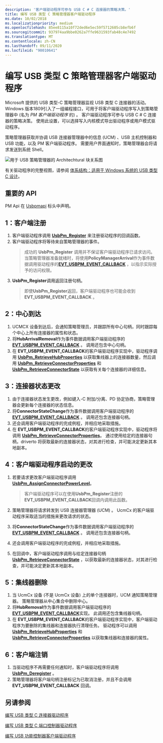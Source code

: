 ```yaml
---
description: '客户端驱动程序可参与 USB C # C 连接器的策略决策。'
title: 编写 USB 类型 C 策略管理器客户端驱动程序
ms.date: 10/02/2018
ms.localizationpriority: medium
ms.openlocfilehash: 85ee8115a10f72ded6e5ec59f5712605cb8efb6f
ms.sourcegitcommit: 937974aa9bbe0262a7ffe9631593fab48c4e7492
ms.translationtype: MT
ms.contentlocale: zh-CN
ms.lasthandoff: 09/11/2020
ms.locfileid: "90010641"
---
```

# <a name="write-a-usb-type-c-policy-manager-client-driver"></a>编写 USB 类型 C 策略管理器客户端驱动程序

Microsoft 提供的 USB 类型-C 策略管理器监视 USB 类型 C 连接器的活动。 Windows 版本1809引入了一组编程接口，可用于将客户端驱动程序写入到策略管理器中 (名为 _PM 客户端驱动程序_ 的) 。 客户端驱动程序可参与 USB C # C 连接器的策略决策。 使用此设置，可以选择写入内核模式导出驱动程序或用户模式驱动程序。

策略管理器获取并协调 USB 连接器管理器中的信息 (UCM) 、USB 主机控制器和 USB 功能，以及 PM 客户端驱动程序。 需要用户界面通知时，策略管理器会将请求发送到系统 Shell。

![用于 USB 策略管理器的 Architechtural 块关系图](images/pmclient.png)

有关驱动程序的完整视图，请参阅 [体系结构：适用于 Windows 系统的 USB 类型 C 设计](./architecture--usb-type-c-in-a-windows-system.md)。

## <a name="important-apis"></a>重要的 API
PM Api 在 [Usbpmapi](/windows-hardware/drivers/ddi/usbpmapi) 标头中声明。
 
## <a name="1-client-registration"></a>1：客户端注册

1. 客户端驱动程序调用 [**UsbPm_Register**](/windows-hardware/drivers/ddi/usbpmapi/nf-usbpmapi-usbpm_register) 来注册驱动程序的回调函数。
2. 客户端驱动程序将等待来自策略管理器的事件。 
    > 成功的 **UsbPm_Register** 调用并不保证客户端驱动程序已请求访问。 当策略管理器准备就绪时，将使用**PolicyManagerArrival**作为事件数据调用驱动程序的[**EVT_USBPM_EVENT_CALLBACK**](/windows-hardware/drivers/ddi/usbpmapi/nc-usbpmapi-evt_usbpm_event_callback) ，以指示实际授予的访问权限。
3. **UsbPm_Register**调用返回注册句柄。
    > 即使**UsbPm_Register**返回，客户端驱动程序也可能会收到**EVT_USBPM_EVENT_CALLBACK** 。

## <a name="2-hub-arrival"></a>2：中心到达

1. UCMCX 设备到达后，会通知策略管理员，并跟踪所有中心句柄，同时跟踪每个中心上所有连接器的属性和状态。
2. 将**HubArrivalRemoval**作为事件数据调用客户端驱动程序的[**EVT_USBPM_EVENT_CALLBACK**](/windows-hardware/drivers/ddi/usbpmapi/nc-usbpmapi-evt_usbpm_event_callback) 。 调用还包含中心句柄。
3. 在 **EVT_USBPM_EVENT_CALLBACK**的客户端驱动程序实现中，驱动程序调用 [**UsbPm_RetrieveHubProperties**](/windows-hardware/drivers/ddi/usbpmapi/nf-usbpmapi-usbpm_retrievehubproperties) 以获取集线器上的连接器数量，然后调用 [**UsbPm_RetrieveConnectorProperties**](/windows-hardware/drivers/ddi/usbpmapi/nf-usbpmapi-usbpm_retrieveconnectorproperties) 和 [**UsbPm_RetrieveConnectorState**](/windows-hardware/drivers/ddi/usbpmapi/nf-usbpmapi-usbpm_retrieveconnectorstate) 以获取有关每个连接器的详细信息。

## <a name="3-connector-state-change"></a>3：连接器状态更改 
1. 由于连接器状态发生更改，例如键入-C 附加/分离、PD 协定协商，策略管理器会更新每个连接器的状态信息。 
2. 将**ConnectorStateChange**作为事件数据调用客户端驱动程序的[**EVT_USBPM_EVENT_CALLBACK**](/windows-hardware/drivers/ddi/usbpmapi/nc-usbpmapi-evt_usbpm_event_callback) 。 调用还包含连接器句柄。
3. 还会调用客户端驱动程序的完成例程，并相应地采取措施。
4. 在 **EVT_USBPM_EVENT_CALLBACK**的客户端驱动程序实现中，驱动程序将调用 [**UsbPm_RetrieveConnectorProperties**](/windows-hardware/drivers/ddi/usbpmapi/nf-usbpmapi-usbpm_retrieveconnectorproperties)。 通过使用给定的连接器句柄，driverto 将获取最新的连接器状态，对其进行检查，并可能决定更新其本地副本。  
 
## <a name="4-change-initiated-by-the-client-driver"></a>4：客户端驱动程序启动的更改

1. 若要请求更改客户端驱动程序调用  [**UsbPm_AssignConnectorPowerLevel**](/windows-hardware/drivers/ddi/usbpmapi/nf-usbpmapi-usbpm_assignconnectorpowerlevel)。
    > 客户端驱动程序可以在使用**UsbPm_Register**注册的**EVT_USBPM_EVENT_CALLBACK**回调内调用此函数。

2. 策略管理器将请求转发到 USB 连接器管理器 (UCM) 。 UcmCx 的客户端驱动程序采取适当的措施来更改请求的状态。
3. 将**ConnectorStateChange**作为事件数据调用客户端驱动程序的[**EVT_USBPM_EVENT_CALLBACK**](/windows-hardware/drivers/ddi/usbpmapi/nc-usbpmapi-evt_usbpm_event_callback) 。 调用还包含连接器句柄。
4. 还会调用客户端驱动程序的完成例程，并相应地采取措施。
5. 在回调中，客户端驱动程序调用与给定连接器句柄 [**UsbPm_RetrieveConnectorState**](/windows-hardware/drivers/ddi/usbpmapi/nf-usbpmapi-usbpm_retrieveconnectorproperties) ，以获取最新的连接器状态，对其进行检查，并可能决定更新其本地副本。

 
## <a name="5-hub-removal"></a>5：集线器删除

1. 当 UcmCx 设备 (不是 UcmCx 设备) 上的单个连接器时，UCM 通知策略管理器。 策略管理器从中心集合中删除中心。
2. 将**HubRemoval**作为事件数据调用客户端驱动程序的[**EVT_USBPM_EVENT_CALLBACK**](/windows-hardware/drivers/ddi/usbpmapi/nc-usbpmapi-evt_usbpm_event_callback)实现。 此调用还包含集线器句柄。
3. 在 **EVT_USBPM_EVENT_CALLBACK**的客户端驱动程序实现中，客户端驱动程序为要删除的集线器和连接器执行清理任务。 驱动程序可以调用 [**UsbPm_RetrieveHubProperties**](/windows-hardware/drivers/ddi/usbpmapi/nf-usbpmapi-usbpm_retrievehubproperties) 和 [**UsbPm_RetrieveConnectorProperties**](/windows-hardware/drivers/ddi/usbpmapi/nf-usbpmapi-usbpm_retrieveconnectorproperties) 以获取集线器和连接器的属性。
 
## <a name="6-client-deregistration"></a>6：客户端注销 
1. 当驱动程序不再需要任何通知时，客户端驱动程序将调用 [**UsbPm_Deregister**](/windows-hardware/drivers/ddi/usbpmapi/nf-usbpmapi-usbpm_register) 。
2. 策略管理器将客户端句柄注册标记为已取消注册，并且不会调用 **EVT_USBPM_EVENT_CALLBACK** 回调。

## <a name="see-also"></a>另请参阅

[编写 USB 类型 C 连接器驱动程序](./bring-up-a-usb-type-c-connector-on-a-windows-system.md)

[编写 USB 类型 C 端口控制器驱动程序](./write-a-usb-type-c-port-controller-driver.md)

[编写 USB 功能控制器客户端驱动程序](./function-client-driver.md)